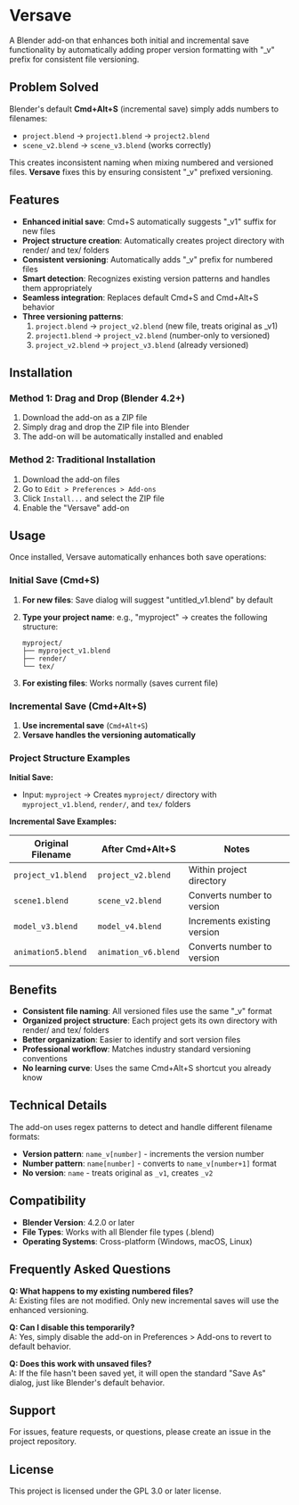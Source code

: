 # Versave

A Blender add-on that enhances both initial and incremental save functionality by automatically adding proper version formatting with "_v" prefix for consistent file versioning.

## Problem Solved

Blender's default **Cmd+Alt+S** (incremental save) simply adds numbers to filenames:
- `project.blend` → `project1.blend` → `project2.blend`
- `scene_v2.blend` → `scene_v3.blend` (works correctly)

This creates inconsistent naming when mixing numbered and versioned files. **Versave** fixes this by ensuring consistent "_v" prefixed versioning.

## Features

- **Enhanced initial save**: Cmd+S automatically suggests "_v1" suffix for new files
- **Project structure creation**: Automatically creates project directory with render/ and tex/ folders
- **Consistent versioning**: Automatically adds "_v" prefix for numbered files
- **Smart detection**: Recognizes existing version patterns and handles them appropriately
- **Seamless integration**: Replaces default Cmd+S and Cmd+Alt+S behavior
- **Three versioning patterns**:
  1. `project.blend` → `project_v2.blend` (new file, treats original as _v1)
  2. `project1.blend` → `project_v2.blend` (number-only to versioned)
  3. `project_v2.blend` → `project_v3.blend` (already versioned)

## Installation

### Method 1: Drag and Drop (Blender 4.2+)
1. Download the add-on as a ZIP file
2. Simply drag and drop the ZIP file into Blender
3. The add-on will be automatically installed and enabled

### Method 2: Traditional Installation
1. Download the add-on files
2. Go to `Edit > Preferences > Add-ons`
3. Click `Install...` and select the ZIP file
4. Enable the "Versave" add-on

## Usage

Once installed, Versave automatically enhances both save operations:

### Initial Save (Cmd+S)
1. **For new files**: Save dialog will suggest "untitled_v1.blend" by default
2. **Type your project name**: e.g., "myproject" → creates the following structure:

   ```folder
   myproject/
   ├── myproject_v1.blend
   ├── render/
   └── tex/
   ```

3. **For existing files**: Works normally (saves current file)

### Incremental Save (Cmd+Alt+S)
1. **Use incremental save** (`Cmd+Alt+S`)
2. **Versave handles the versioning automatically**

### Project Structure Examples

**Initial Save:**
- Input: `myproject` → Creates `myproject/` directory with `myproject_v1.blend`, `render/`, and `tex/` folders

**Incremental Save Examples:**

| Original Filename | After Cmd+Alt+S | Notes |
|-------------------|------------------|-------|
| `project_v1.blend` | `project_v2.blend` | Within project directory |
| `scene1.blend` | `scene_v2.blend` | Converts number to version |
| `model_v3.blend` | `model_v4.blend` | Increments existing version |
| `animation5.blend` | `animation_v6.blend` | Converts number to version |

## Benefits

- **Consistent file naming**: All versioned files use the same "_v" format
- **Organized project structure**: Each project gets its own directory with render/ and tex/ folders
- **Better organization**: Easier to identify and sort version files
- **Professional workflow**: Matches industry standard versioning conventions
- **No learning curve**: Uses the same Cmd+Alt+S shortcut you already know

## Technical Details

The add-on uses regex patterns to detect and handle different filename formats:
- **Version pattern**: `name_v[number]` - increments the version number
- **Number pattern**: `name[number]` - converts to `name_v[number+1]` format
- **No version**: `name` - treats original as `_v1`, creates `_v2`

## Compatibility

- **Blender Version**: 4.2.0 or later
- **File Types**: Works with all Blender file types (.blend)
- **Operating Systems**: Cross-platform (Windows, macOS, Linux)

## Frequently Asked Questions

**Q: What happens to my existing numbered files?**  
A: Existing files are not modified. Only new incremental saves will use the enhanced versioning.

**Q: Can I disable this temporarily?**  
A: Yes, simply disable the add-on in Preferences > Add-ons to revert to default behavior.

**Q: Does this work with unsaved files?**  
A: If the file hasn't been saved yet, it will open the standard "Save As" dialog, just like Blender's default behavior.

## Support

For issues, feature requests, or questions, please create an issue in the project repository.

## License

This project is licensed under the GPL 3.0 or later license.